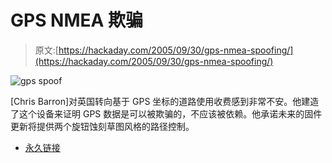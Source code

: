 # GPS NMEA 欺骗

> 原文:[https://hackaday.com/2005/09/30/gps-nmea-spoofing/](https://hackaday.com/2005/09/30/gps-nmea-spoofing/)

![gps spoof](../Images/45f14d04086a05c4fefed81044cd086a.png)

[Chris Barron]对英国转向基于 GPS 坐标的道路使用收费感到非常不安。他建造了这个设备来证明 GPS 数据是可以被欺骗的，不应该被依赖。他承诺未来的固件更新将提供两个旋钮蚀刻草图风格的路径控制。

*   [永久链接](http://groups.yahoo.com/group/GPSHacking/)